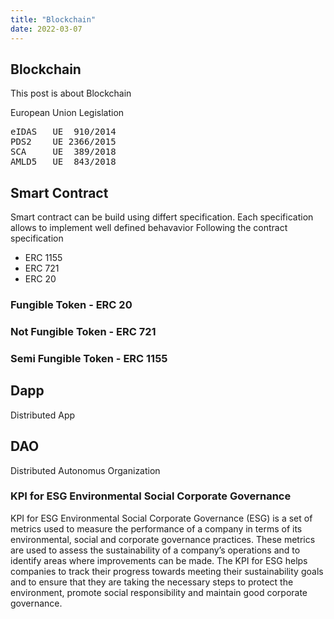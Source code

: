 ```yaml
---
title: "Blockchain"
date: 2022-03-07
---
```


Blockchain
---

This post is about Blockchain


European Union Legislation

<pre>
eIDAS   UE  910/2014
PDS2    UE 2366/2015
SCA     UE  389/2018
AMLD5   UE  843/2018
</pre>

## Smart Contract
Smart contract can be build using differt specification. Each specification allows to implement well defined behavavior
Following the contract specification

- ERC 1155
- ERC 721
- ERC 20

### Fungible Token - ERC 20 

### Not Fungible Token - ERC 721

### Semi Fungible Token - ERC 1155



## Dapp
Distributed App

## DAO
Distributed Autonomus Organization

### KPI for ESG Environmental Social Corporate Governance

KPI for ESG Environmental Social Corporate Governance (ESG) is a set of metrics used to measure the performance of a company in terms of its environmental, social and corporate governance practices. These metrics are used to assess the sustainability of a company’s operations and to identify areas where improvements can be made. The KPI for ESG helps companies to track their progress towards meeting their sustainability goals and to ensure that they are taking the necessary steps to protect the environment, promote social responsibility and maintain good corporate governance.
